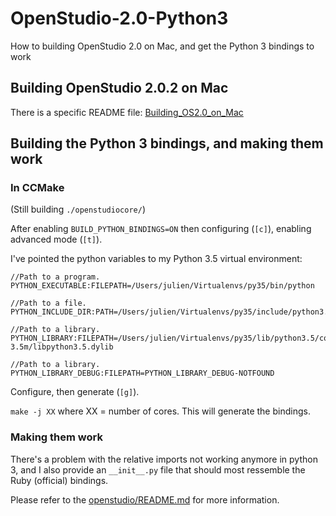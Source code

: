 # OpenStudio-2.0-Python3
How to building OpenStudio 2.0 on Mac, and get the Python 3 bindings to work

## Building OpenStudio 2.0.2 on Mac

There is a specific README file: [Building_OS2.0_on_Mac](Building_OS2.0_on_Mac.md)

## Building the Python 3 bindings, and making them work

### In CCMake

(Still building `./openstudiocore/`)

After enabling `BUILD_PYTHON_BINDINGS=ON` then configuring (`[c]`), enabling advanced mode (`[t]`).

I've pointed the python variables to my Python 3.5 virtual environment:

    //Path to a program.
    PYTHON_EXECUTABLE:FILEPATH=/Users/julien/Virtualenvs/py35/bin/python
    
    //Path to a file.
    PYTHON_INCLUDE_DIR:PATH=/Users/julien/Virtualenvs/py35/include/python3.5m
    
    //Path to a library.
    PYTHON_LIBRARY:FILEPATH=/Users/julien/Virtualenvs/py35/lib/python3.5/config-3.5m/libpython3.5.dylib
    
    //Path to a library.
    PYTHON_LIBRARY_DEBUG:FILEPATH=PYTHON_LIBRARY_DEBUG-NOTFOUND

Configure, then generate (`[g]`).

`make -j XX` where XX = number of cores. This will generate the bindings.

### Making them work

There's a problem with the relative imports not working anymore in python 3, and I also provide an `__init__.py` file that should most ressemble the Ruby (official) bindings.

Please refer to the [openstudio/README.md](openstudio/README.md) for more information.
